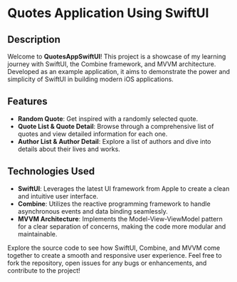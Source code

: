 # Quotes Application Using SwiftUI

## Description
Welcome to **QuotesAppSwiftUI**! This project is a showcase of my learning journey with SwiftUI, the Combine framework, and MVVM architecture. Developed as an example application, it aims to demonstrate the power and simplicity of SwiftUI in building modern iOS applications.

## Features
- **Random Quote**: Get inspired with a randomly selected quote.
- **Quote List & Quote Detail**: Browse through a comprehensive list of quotes and view detailed information for each one.
- **Author List & Author Detail**: Explore a list of authors and dive into details about their lives and works.

## Technologies Used
- **SwiftUI**: Leverages the latest UI framework from Apple to create a clean and intuitive user interface.
- **Combine**: Utilizes the reactive programming framework to handle asynchronous events and data binding seamlessly.
- **MVVM Architecture**: Implements the Model-View-ViewModel pattern for a clear separation of concerns, making the code more modular and maintainable.

Explore the source code to see how SwiftUI, Combine, and MVVM come together to create a smooth and responsive user experience. Feel free to fork the repository, open issues for any bugs or enhancements, and contribute to the project!